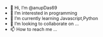 - 👋 Hi, I’m @anupDas69
- 👀 I’m interested in programming
- 🌱 I’m currently learning Javascript,Python
- 💞️ I’m looking to collaborate on ...
- 📫 How to reach me ...

<!---
anupDas69/anupDas69 is a ✨ special ✨ repository because its `README.md` (this file) appears on your GitHub profile.
You can click the Preview link to take a look at your changes.
--->

